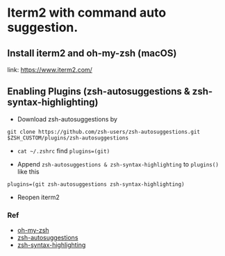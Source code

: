 # Iterm2 with command auto suggestion.

## Install iterm2 and oh-my-zsh (macOS)

link: https://www.iterm2.com/

## Enabling Plugins (zsh-autosuggestions & zsh-syntax-highlighting)

- Download zsh-autosuggestions by

`git clone https://github.com/zsh-users/zsh-autosuggestions.git $ZSH_CUSTOM/plugins/zsh-autosuggestions`

- `cat ~/.zshrc` find `plugins=(git)`

- Append `zsh-autosuggestions & zsh-syntax-highlighting` to `plugins()` like this

`plugins=(git zsh-autosuggestions zsh-syntax-highlighting)`

- Reopen iterm2

### Ref

- [oh-my-zsh](https://github.com/robbyrussell/oh-my-zsh)
- [zsh-autosuggestions](https://github.com/zsh-users/zsh-autosuggestions)
- [zsh-syntax-highlighting](https://github.com/zsh-users/zsh-syntax-highlighting)
